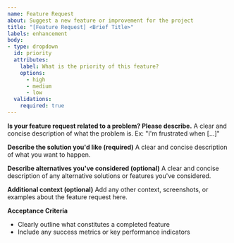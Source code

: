 ```yaml
---
name: Feature Request
about: Suggest a new feature or improvement for the project
title: "[Feature Request] <Brief Title>"
labels: enhancement
body:
- type: dropdown
  id: priority
  attributes:
    label: What is the priority of this feature?
    options:
      - high
      - medium
      - low
  validations:
    required: true
---
```


**Is your feature request related to a problem? Please describe.**
A clear and concise description of what the problem is. Ex: "I'm frustrated when [...]"

**Describe the solution you'd like (required)**
A clear and concise description of what you want to happen.

**Describe alternatives you've considered (optional)**
A clear and concise description of any alternative solutions or features you've considered.

**Additional context (optional)**
Add any other context, screenshots, or examples about the feature request here.

**Acceptance Criteria**
- Clearly outline what constitutes a completed feature
- Include any success metrics or key performance indicators
